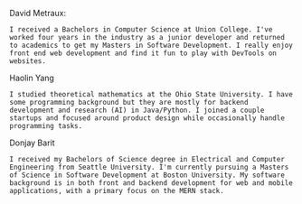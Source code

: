 David Metraux:

```I received a Bachelors in Computer Science at Union College. I've worked four years in the industry as a junior developer and returned to academics to get my Masters in Software Development. I really enjoy front end web development and find it fun to play with DevTools on websites. ```

Haolin Yang

```I studied theoretical mathematics at the Ohio State University. I have some programming background but they are mostly for backend development and research (AI) in Java/Python. I joined a couple startups and focused around product design while occasionally handle programming tasks. ```

Donjay Barit

```I received my Bachelors of Science degree in Electrical and Computer Engineering from Seattle University. I'm currently pursuing a Masters of Science in Software Development at Boston University. My software background is in both front and backend development for web and mobile applications, with a primary focus on the MERN stack.```